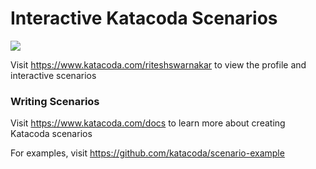 # Interactive Katacoda Scenarios

[![](http://shields.katacoda.com/katacoda/riteshswarnakar/count.svg)](https://www.katacoda.com/riteshswarnakar "Get your profile on Katacoda.com")

Visit https://www.katacoda.com/riteshswarnakar to view the profile and interactive scenarios

### Writing Scenarios
Visit https://www.katacoda.com/docs to learn more about creating Katacoda scenarios

For examples, visit https://github.com/katacoda/scenario-example
